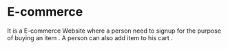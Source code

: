 # E-commerce

It is a E-commerce Website where a person need to signup for the purpose of buying an item .
A person can also add item to his cart .
